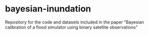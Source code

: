 # bayesian-inundation
Repository for the code and datasets included in the paper "Bayesian calibration of a flood simulator using binary satellite observations"
